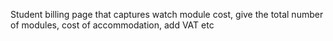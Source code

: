 Student billing page that captures watch module cost, give the total number of modules, cost of accommodation, add VAT etc 
